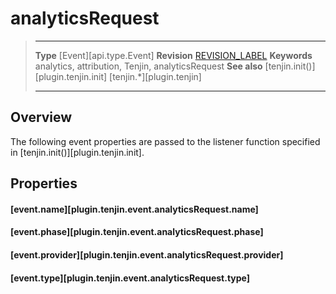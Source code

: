 # analyticsRequest

> --------------------- ------------------------------------------------------------------------------------------
> __Type__              [Event][api.type.Event]
> __Revision__          [REVISION_LABEL](REVISION_URL)
> __Keywords__          analytics, attribution, Tenjin, analyticsRequest
> __See also__			[tenjin.init()][plugin.tenjin.init]
>						[tenjin.*][plugin.tenjin]
> --------------------- ------------------------------------------------------------------------------------------

## Overview

The following event properties are passed to the listener function specified in [tenjin.init()][plugin.tenjin.init].


## Properties

#### [event.name][plugin.tenjin.event.analyticsRequest.name]

#### [event.phase][plugin.tenjin.event.analyticsRequest.phase]

#### [event.provider][plugin.tenjin.event.analyticsRequest.provider]

#### [event.type][plugin.tenjin.event.analyticsRequest.type]

